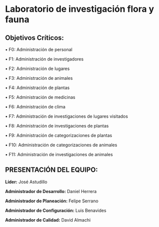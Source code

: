 # Laboratorio de investigación flora y fauna



## Objetivos Críticos:

• F0: Administración de personal

• F1: Administración de investigadores

• F2: Administración de lugares

• F3: Administración de animales

• F4: Administración de plantas

• F5: Administración de medicinas

• F6: Administración de clima

• F7: Administración de investigaciones de lugares visitados

• F8: Administración de investigaciones de plantas

• F9: Administración de categorizaciones de plantas

• F10: Administración de categorizaciones de animales

• F11: Administración de investigaciones de animales

## PRESENTACIÓN DEL EQUIPO:

**Líder:** José Astudillo

**Administrador de Desarrollo:** Daniel Herrera

**Administrador de Planeación:** Felipe Serrano

**Administrador de Configuración:** Luis Benavides

**Administrador de Calidad:** David Almachi



